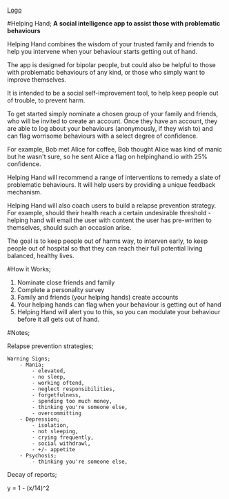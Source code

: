 [Logo](https://raw.githubusercontent.com/hugooconnor/helping-hand/master/Triple-Spiral-Symbol-filled.svg)

#Helping Hand;
**A social intelligence app to assist those with problematic behaviours**

Helping Hand combines the wisdom of 
your trusted family and friends to
help you intervene when your behaviour
starts getting out of hand.

The app is designed for bipolar people,
but could also be helpful to those
with problematic behaviours of any kind,
or those who simply want to improve themselves.

It is intended to be a social self-improvement
tool, to help keep people out of trouble,
to prevent harm.

To get started simply nominate a
chosen group of your family and
friends, who will be invited to
create an account. Once they have
an account, they are able to log
about your behaviours (anonymously,
if they wish to) and can flag
worrisome behaviours with a select
degree of confidence.

For example, Bob met Alice for coffee,
Bob thought Alice was kind of manic
but he wasn't sure, so he sent Alice
a flag on helpinghand.io with 25% confidence.

Helping Hand will recommend a range
of interventions to remedy a slate
of problematic behaviours. It will 
help users by providing a unique 
feedback mechanism.

Helping Hand will also coach users
to build a relapse prevention strategy.
For example, should their health reach
a certain undesirable threshold - helping
hand will email the user with content the
user has pre-written to themselves, should
such an occasion arise.

The goal is to keep people out of harms way,
to interven early, to keep people out of 
hospital so that they can reach their full
potential living balanced, healthy lives.

#How it Works;

1. Nominate close friends and family
2. Complete a personality survey
3. Family and friends (your helping hands) create accounts
4. Your helping hands can flag when your behaviour is getting out of hand
5. Helping Hand will alert you to this, so you can modulate your behaviour before it all gets out of hand.

#Notes;

Relapse prevention strategies;

    Warning Signs;
        - Mania;
            - elevated,
            - no sleep,
            - working oftend,
            - neglect responsibilities,
            - forgetfulness,
            - spending too much money,
            - thinking you're someone else,
            - overcommitting
        - Depression;
            - isolation,
            - not sleeping,
            - crying frequently,
            - social withdrawl,
            - +/- appetite
        - Psychosis;
            - thinking you're someone else,

Decay of reports;

y = 1 - (x/14)^2

<insert mental health info>
